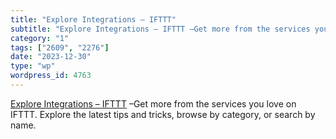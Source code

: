 ```yaml
---
title: "Explore Integrations – IFTTT"
subtitle: "Explore Integrations – IFTTT –Get more from the services you love on ..."
category: "1"
tags: ["2609", "2276"]
date: "2023-12-30"
type: "wp"
wordpress_id: 4763
---
```

[ Explore Integrations – IFTTT]( https://ifttt.com/explore) –Get more from the services you love on IFTTT. Explore the latest tips and tricks, browse by category, or search by name.